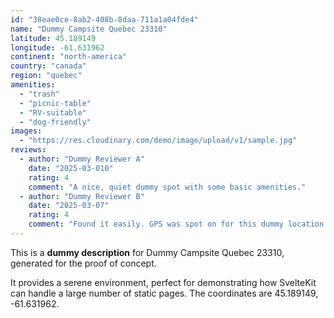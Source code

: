 ```yaml
---
id: "38eae0ce-8ab2-408b-8daa-711a1a04fde4"
name: "Dummy Campsite Quebec 23310"
latitude: 45.189149
longitude: -61.631962
continent: "north-america"
country: "canada"
region: "quebec"
amenities:
  - "trash"
  - "picnic-table"
  - "RV-suitable"
  - "dog-friendly"
images:
  - "https://res.cloudinary.com/demo/image/upload/v1/sample.jpg"
reviews:
  - author: "Dummy Reviewer A"
    date: "2025-03-010"
    rating: 4
    comment: "A nice, quiet dummy spot with some basic amenities."
  - author: "Dummy Reviewer B"
    date: "2025-03-07"
    rating: 4
    comment: "Found it easily. GPS was spot on for this dummy location."
---
```


This is a **dummy description** for Dummy Campsite Quebec 23310, generated for the proof of concept.

It provides a serene environment, perfect for demonstrating how SvelteKit can handle a large number of static pages. The coordinates are 45.189149, -61.631962.
